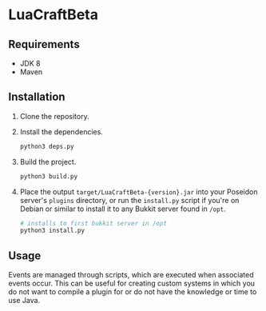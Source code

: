 # LuaCraftBeta

## Requirements

- JDK 8
- Maven

## Installation

1. Clone the repository.

2. Install the dependencies.

    ```bash
    python3 deps.py
    ```

3. Build the project.

    ```bash
    python3 build.py
    ```

4. Place the output `target/LuaCraftBeta-{version}.jar` into your Poseidon server's `plugins` directory, or run the `install.py` script if you're on Debian or similar to install it to any Bukkit server found in `/opt`.

    ```bash
    # installs to first bukkit server in /opt
    python3 install.py
    ```

## Usage

Events are managed through scripts, which are executed when associated events occur. This can be useful for creating custom systems in which you do not want to compile a plugin for or do not have the knowledge or time to use Java.